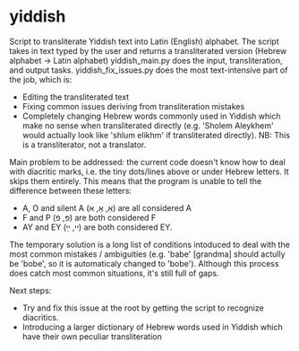 # yiddish
Script to transliterate Yiddish text into Latin (English) alphabet.
The script takes in text typed by the user and returns a transliterated version (Hebrew alphabet -> Latin alphabet)
yiddish_main.py does the input, transliteration, and output tasks.
yiddish_fix_issues.py does the most text-intensive part of the job, which is:
- Editing the transliterated text
- Fixing common issues deriving from transliteration mistakes
- Completely changing Hebrew words commonly used in Yiddish which make no sense when transliterated directly (e.g. 'Sholem Aleykhem' would actually look like 'shlum elikhm' if transliterated directly).
NB: This is a transliterator, not a translator. 

Main problem to be addressed: the current code doesn't know how to deal with diacritic marks, i.e. the tiny dots/lines above or under Hebrew letters. It skips them entirely.
This means that the program is unable to tell the difference between these letters:
- A, O and silent A (אַ, אָ, א) are all considered A
- F and P (פּ, פֿ) are both considered F
- AY and EY (יי, ײַ) are both considered EY.

The temporary solution is a long list of conditions intoduced to deal with the most common mistakes / ambiguities (e.g. 'babe' [grandma] should actully be 'bobe', so it is automaticaly changed to 'bobe').
Although this process does catch most common situations, it's still full of gaps.

Next steps:
- Try and fix this issue at the root by getting the script to recognize diacritics.
- Introducing a larger dictionary of Hebrew words used in Yiddish which have their own peculiar transliteration

